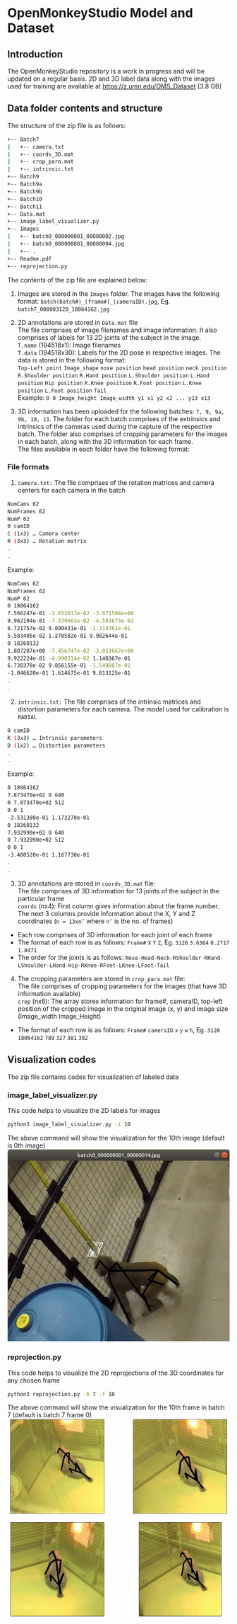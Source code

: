 OpenMonkeyStudio Model and Dataset
=============================================

## Introduction
The OpenMonkeyStudio repository is a work in progress and will be updated on a regular basis. 2D and 3D label data along with the images used for training are available at https://z.umn.edu/OMS_Dataset [3.8 GB]

## Data folder contents and structure
The structure of the zip file is as follows:
```sh
+-- Batch7
|   +-- camera.txt
|   +-- coords_3D.mat
|   +-- crop_para.mat
|   +-- intrinsic.txt
+-- Batch9
+-- Batch9a
+-- Batch9b
+-- Batch10 
+-- Batch11
+-- Data.mat
+-- image_label_visualizer.py
+-- Images
|   +-- batch0_000000001_00000002.jpg
|   +-- batch0_000000001_00000004.jpg
|   +-- .
+-- Readme.pdf
+-- reprojection.py

```
The contents of the zip file are explained below:
1. Images are stored in the `Images` folder. The images have the following format: `batch(batch#)_(frame#)_(cameraID).jpg`, Eg. `batch7_000003120_18064162.jpg`
		
2. 2D annotations are stored in `Data.mat` file\
The file comprises of image filenames and image information. It also comprises of labels for 13 2D joints of the subject in the image.\
`T.name` (194518x1): Image filenames\
`T.data` (194518x30): Labels for the 2D pose in respective images. The data is stored in the following format: \
	`Top-Left point` `Image_shape` `nose position` `head position` `neck position` `R.Shoulder position` `R.Hand position` `L.Shoulder position` `L.Hand position` `Hip position` `R.Knee position` `R.Foot position` `L.Knee position` `L.Foot position` `Tail`\
Example: `0 0 Image_height Image_width y1 x1 y2 x2 ... y13 x13`

3. 3D information has been uploaded for the following batches: `7, 9, 9a, 9b, 10, 11`. The folder for each batch comprises of the extrinsics and intrinsics of the cameras used during the capture of the respective batch. The folder also comprises of cropping parameters for the images in each batch, along with the 3D information for each frame.\
The files available in each folder have the following format:
### File formats
1. `camera.txt:` The file comprises of the rotation matrices and camera centers for each camera in the batch
```sh
NumCams 62
NumFrames 62
NumP 62
0 camID
C (1x3) … Camera center
R (3x3) … Rotation matrix
.
.
```
Example:
```sh
NumCams 62
NumFrames 62
NumP 62
0 18064162 
7.566247e-01 -3.652013e-02 -3.071504e+00 
9.962194e-01 -7.379663e-02 -4.583673e-02 
6.721757e-02 9.890431e-01 -1.314361e-01 
5.503405e-02 1.278582e-01 9.902644e-01 
0 18260132 
1.887207e+00 -7.456747e-02 -3.053667e+00 
9.922224e-01 -4.990314e-02 1.140367e-01 
6.738378e-02 9.856155e-01 -1.549887e-01 
-1.046620e-01 1.614675e-01 9.813125e-01 
.
.
```
2. `intrinsic.txt:` The file comprises of the intrinsic matrices and distortion parameters for each camera. The model used for calibration is `RADIAL`
```sh
0 camID
K (3x3) … Intrinsic parameters
D (1x2) … Distortion parameters
.
.
```
Example:
```sh
0 18064162 
7.873470e+02 0 640 
0 7.873470e+02 512 
0 0 1 
-3.531380e-01 1.173270e-01 
0 18260132 
7.932990e+02 0 640 
0 7.932990e+02 512 
0 0 1 
-3.480520e-01 1.167730e-01 
.
.
```
3. 3D annotations are stored in `coords_3D.mat` file:\
The file comprises of 3D information for 13 joints of the subject in the particular frame\
`coords` (nx4): First column gives information about the frame number. The next 3 columns provide information about the X, Y and Z coordinates (`n = 13xn’` where `n’` is the  no. of frames)
 - Each row comprises of 3D information for each joint of each frame
 - The format of each row is as follows: `Frame#` `X` `Y` `Z`, Eg. `3120` `3.6364` `0.2717` `1.8471`
 - The order for the joints is as follows: `Nose-Head-Neck-RShoulder-RHand-LShoulder-LHand-Hip-RKnee-RFoot-LKnee-LFoot-Tail`

4. The cropping parameters are stored in `crop_para.mat` file:\
The file comprises of cropping parameters for the images (that have 3D information available)\
`crop` (nx6): The array stores information for frame#, cameraID, top-left position of the cropped image in the original image (x, y) and image size (Image_width Image_Height)
 - The format of each row is as follows: `Frame#` `cameraID` `x` `y` `w` `h`, Eg. `3120` `18064162` `789` `327` `381` `382`

## Visualization codes
The zip file contains codes for visualization of labeled data
### image_label_visualizer.py
This code helps to visualize the 2D labels for images
```sh
python3 image_label_visualizer.py -i 10
```
The above command will show the visualization for the 10th image (default is 0th image)\
![OMS demo](Images/2d.PNG)

### reprojection.py
This code helps to visualize the 2D reprojections of the 3D coordinates for any chosen frame
```sh
python3 reprojection.py -b 7 -f 10
```
The above command will show the visualization for the 10th frame in batch 7 (default is batch 7 frame 0)\
![OMS demo](Images/3d.PNG)
